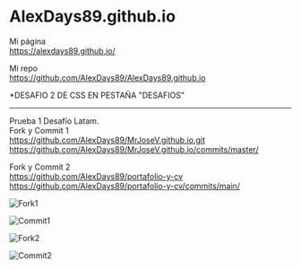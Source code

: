 # AlexDays89.github.io
Mi página <br>
https://alexdays89.github.io/ <br>

Mi repo<br>
https://github.com/AlexDays89/AlexDays89.github.io

*DESAFIO 2 DE CSS EN PESTAÑA "DESAFIOS"

------------------------------------------
Prueba 1 Desafío Latam.
<br>
Fork y Commit 1<br>
https://github.com/AlexDays89/MrJoseV.github.io.git <br>
https://github.com/AlexDays89/MrJoseV.github.io/commits/master/

Fork y Commit 2<br>
https://github.com/AlexDays89/portafolio-y-cv <br>
https://github.com/AlexDays89/portafolio-y-cv/commits/main/ <br>

![Fork1](https://github.com/user-attachments/assets/4ef0eed0-b659-48ad-aef5-0a09b7f871cb)

![Commit1](https://github.com/user-attachments/assets/c2d569d4-7d55-413b-8664-00adbc0e5b51)

![Fork2](https://github.com/user-attachments/assets/3b9375c4-b002-4fbe-8dfb-f934605c0bfc)

![Commit2](https://github.com/user-attachments/assets/3e7d6b3d-15e6-42d7-91bb-4891be32b9a9)
